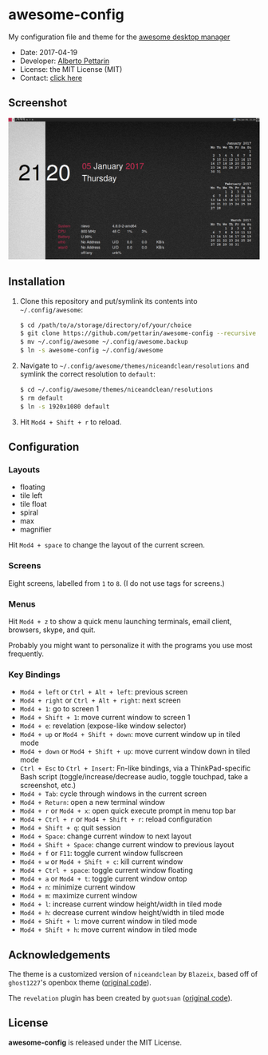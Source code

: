 # awesome-config

My configuration file and theme for the [awesome desktop manager](https://awesomewm.org/)

* Date: 2017-04-19
* Developer: [Alberto Pettarin](http://www.albertopettarin.it/)
* License: the MIT License (MIT)
* Contact: [click here](http://www.albertopettarin.it/contact.html)


## Screenshot

![Screenshot of awesome on my X120e laptop](screenshot.png)


## Installation

1. Clone this repository and put/symlink its contents into ``~/.config/awesome``:

    ```bash
    $ cd /path/to/a/storage/directory/of/your/choice
    $ git clone https://github.com/pettarin/awesome-config --recursive
    $ mv ~/.config/awesome ~/.config/awesome.backup
    $ ln -s awesome-config ~/.config/awesome
    ```

2. Navigate to ``~/.config/awesome/themes/niceandclean/resolutions``
   and symlink the correct resolution to ``default``:

    ```bash
    $ cd ~/.config/awesome/themes/niceandclean/resolutions
    $ rm default
    $ ln -s 1920x1080 default
    ```

3. Hit ``Mod4 + Shift + r`` to reload.


## Configuration

### Layouts

* floating
* tile left
* tile float
* spiral
* max
* magnifier

Hit ``Mod4 + space`` to change the layout of the current screen.

### Screens

Eight screens, labelled from ``1`` to ``8``.
(I do not use tags for screens.)

### Menus

Hit ``Mod4 + z`` to show a quick menu launching
terminals, email client, browsers, skype, and quit.

Probably you might want to personalize it
with the programs you use most frequently.

### Key Bindings

* ``Mod4 + left`` or ``Ctrl + Alt + left``: previous screen
* ``Mod4 + right`` or ``Ctrl + Alt + right``: next screen
* ``Mod4 + 1``: go to screen 1
* ``Mod4 + Shift + 1``: move current window to screen 1
* ``Mod4 + e``: revelation (expose-like window selector)
* ``Mod4 + up`` or ``Mod4 + Shift + down``: move current window up in tiled mode
* ``Mod4 + down`` or ``Mod4 + Shift + up``: move current window down in tiled mode
* ``Ctrl + Esc`` to ``Ctrl + Insert``: Fn-like bindings, via a ThinkPad-specific Bash script (toggle/increase/decrease audio, toggle touchpad, take a screenshot, etc.)
* ``Mod4 + Tab``: cycle through windows in the current screen
* ``Mod4 + Return``: open a new terminal window
* ``Mod4 + r`` or ``Mod4 + x``: open quick execute prompt in menu top bar
* ``Mod4 + Ctrl + r`` or ``Mod4 + Shift + r``: reload configuration
* ``Mod4 + Shift + q``: quit session
* ``Mod4 + Space``: change current window to next layout
* ``Mod4 + Shift + Space``: change current window to previous layout
* ``Mod4 + f`` or ``F11``: toggle current window fullscreen
* ``Mod4 + w`` or ``Mod4 + Shift + c``: kill current window
* ``Mod4 + Ctrl + space``: toggle current window floating
* ``Mod4 + a`` or ``Mod4 + t``: toggle current window ontop
* ``Mod4 + n``: minimize current window
* ``Mod4 + m``: maximize current window
* ``Mod4 + l``: increase current window height/width in tiled mode
* ``Mod4 + h``: decrease current window height/width in tiled mode
* ``Mod4 + Shift + l``: move current window in tiled mode
* ``Mod4 + Shift + h``: move current window in tiled mode


## Acknowledgements

The theme is a customized version of ``niceandclean`` by ``Blazeix``,
based off of ``ghost1227``'s openbox theme
([original code](https://github.com/waf/nice-and-clean-theme)).

The ``revelation`` plugin has been created by ``guotsuan``
([original code](https://github.com/guotsuan/awesome-revelation)).


## License

**awesome-config** is released under the MIT License.



